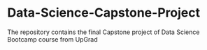 # Data-Science-Capstone-Project
The repository contains the final Capstone project of Data Science Bootcamp course from UpGrad
